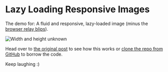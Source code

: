 # Lazy Loading Responsive Images

The demo for: A fluid and responsive, lazy-loaded image (minus the [browser relay blips](https://vimeo.com/76332778)).

![Width and height unknown](http://afroleft.com/content/images/2015/07/dimensions-for-lazy-loading-responsive-images.png)

Head over to [the original post](http://afroleft.com/lazy-loading-responsive-images/) to see how this works or [clone the repo from GitHub](https://github.com/afroleft/Lazy-Loading-Responsive-Images) to borrow the code.

Keep laughing :)
